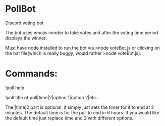 # PollBot
Discord voting bot

The bot uses emojis inorder to take votes and after the voting time period displays the winner.

Must have node installed to run the bot via >node voteBot.js or clicking on the bat file(which is really buggy, would rather >node voteBot.js).

# Commands:
!poll help

!poll title of poll|time|2|option 1|option 2|etc...

The |time|2 part is optional, it simply just sets the timer for it to end at 2 minutes. The default time is for the poll to end in 6 hours. If you would like the default time just replace time and 2 with different options.

